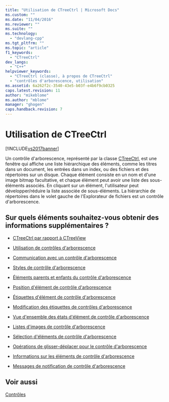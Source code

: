 ```yaml
---
title: "Utilisation de CTreeCtrl | Microsoft Docs"
ms.custom: ""
ms.date: "11/04/2016"
ms.reviewer: ""
ms.suite: ""
ms.technology: 
  - "devlang-cpp"
ms.tgt_pltfrm: ""
ms.topic: "article"
f1_keywords: 
  - "CTreeCtrl"
dev_langs: 
  - "C++"
helpviewer_keywords: 
  - "CTreeCtrl (classe), à propos de CTreeCtrl"
  - "contrôles d'arborescence, utilisation"
ms.assetid: 6a262f2c-3540-43e5-b03f-e4b6f9cb0325
caps.latest.revision: 11
author: "mikeblome"
ms.author: "mblome"
manager: "ghogen"
caps.handback.revision: 7
---
```

# Utilisation de CTreeCtrl
[!INCLUDE[vs2017banner](../assembler/inline/includes/vs2017banner.md)]

Un contrôle d'arborescence, représenté par la classe [CTreeCtrl](../mfc/reference/ctreectrl-class.md), est une fenêtre qui affiche une liste hiérarchique des éléments, comme les titres dans un document, les entrées dans un index, ou des fichiers et des répertoires sur un disque.  Chaque élément consiste en un nom et d'une image bitmap facultative, et chaque élément peut avoir une liste des sous\-éléments associés.  En cliquant sur un élément, l'utilisateur peut développer\/réduire la liste associée de sous\-éléments.  La hiérarchie de répertoires dans le volet gauche de l'Explorateur de fichiers est un contrôle d'arborescence.  
  
## Sur quels éléments souhaitez\-vous obtenir des informations supplémentaires ?  
  
-   [CTreeCtrl par rapport à CTreeView](../mfc/ctreectrl-vs-ctreeview.md)  
  
-   [Utilisation de contrôles d'arborescence](../mfc/using-tree-controls.md)  
  
-   [Communication avec un contrôle d'arborescence](../mfc/communicating-with-a-tree-control.md)  
  
-   [Styles de contrôle d'arborescence](../mfc/tree-control-styles.md)  
  
-   [Éléments parents et enfants du contrôle d'arborescence](../mfc/tree-control-parent-and-child-items.md)  
  
-   [Position d'élément de contrôle d'arborescence](../mfc/tree-control-item-position.md)  
  
-   [Étiquettes d'élément de contrôle d'arborescence](../mfc/tree-control-item-labels.md)  
  
-   [Modification des étiquettes de contrôles d'arborescence](../mfc/tree-control-label-editing.md)  
  
-   [Vue d'ensemble des états d'élément de contrôle d'arborescence](../mfc/tree-control-item-states-overview.md)  
  
-   [Listes d'images de contrôle d'arborescence](../mfc/tree-control-image-lists.md)  
  
-   [Sélection d'éléments de contrôle d'arborescence](../mfc/tree-control-item-selection.md)  
  
-   [Opérations de glisser\-déplacer pour le contrôle d'arborescence](../mfc/tree-control-drag-and-drop-operations.md)  
  
-   [Informations sur les éléments de contrôle d'arborescence](../mfc/tree-control-item-information.md)  
  
-   [Messages de notification de contrôle d'arborescence](../mfc/tree-control-notification-messages.md)  
  
## Voir aussi  
 [Contrôles](../mfc/controls-mfc.md)